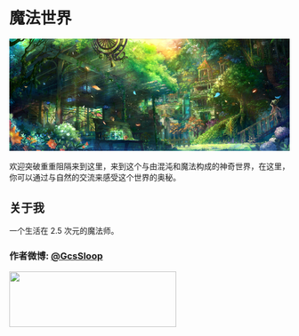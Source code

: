 # 魔法世界

![精灵之森](./MagicElements/SpiritForest.png)

欢迎突破重重阻隔来到这里，来到这个与由混沌和魔法构成的神奇世界，在这里，你可以通过与自然的交流来感受这个世界的奥秘。



## 关于我

一个生活在 2.5 次元的魔法师。

### 作者微博: [@GcsSloop](http://weibo.com/GcsSloop)

<a href="https://github.com/GcsSloop/README/blob/master/README.md" target="_blank"> <img src="http://ww4.sinaimg.cn/large/005Xtdi2gw1f1qn89ihu3j315o0dwwjc.jpg" width=300 height=100 /> </a>




